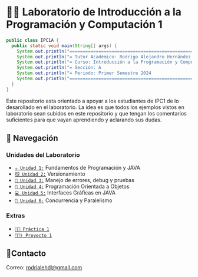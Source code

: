 # 🧑‍💻 Laboratorio de Introducción a la Programación y Computación 1

```java
public class IPC1A {
  public static void main(String[] args) {
    System.out.println("========================================================");
    System.out.println("= Tutor Académico: Rodrigo Alejandro Hernández de León =");
    System.out.println("= Curso: Introducción a la Programación y Computación 1 =");
    System.out.println("= Sección: A                                           =");
    System.out.println("= Periodo: Primer Semestre 2024                        =");
    System.out.println("========================================================");
  }
}
```

Este repositorio esta orientado a apoyar a los estudiantes de IPC1 de lo desarollado en el laboratorio. La idea es que todos los ejemplos vistos en laboratorio sean subidos en este repositorio y que tengan los comentarios suficientes para que vayan aprendiendo y aclarando sus dudas.

## 🚀 Navegación

### Unidades del Laboratorio
- [`☕️ Unidad 1:`](./Unidad1) Fundamentos de Programación y JAVA
- [`😼 Unidad 2:`](./Unidad2) Versionamiento
- [`🐞 Unidad 3:`](./Unidad3/) Manejo de errores, debug y pruebas
- [`👾 Unidad 4:`](./Unidad4/) Programación Orientada a Objetos
- [`💻 Unidad 5:`](./Unidad5/) Interfaces Gráficas en JAVA
- [`🧵 Unidad 6:`](./Unidad6/) Concurrencia y Paralelismo

### Extras
- [`🧑‍💻 Práctica 1`](./Practica1/)
- [`👨🏻‍⚕️ Proyecto 1`](./Proyecto1/)

## 👤Contacto

Correo: [rodrialehdl@gmail.com](rodrialehdl@gmail.com)
